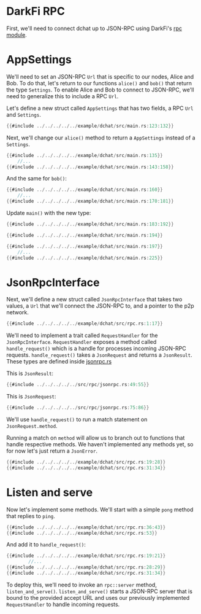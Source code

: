 # DarkFi RPC

First, we'll need to connect dchat up to JSON-RPC using DarkFi's [rpc
module](https://github.com/darkrenaissance/darkfi/tree/master/src/rpc).

# AppSettings 

We'll need to set an JSON-RPC `Url` that is specific to our nodes, Alice
and Bob. To do that, let's return to our functions `alice()` and `bob()`
that return the type `Settings`. To enable Alice and Bob to connect to
JSON-RPC, we'll need to generalize this to include a RPC `Url`.

Let's define a new struct called `AppSettings` that has two fields,
a RPC `Url` and `Settings`.

```rust
{{#include ../../../../../example/dchat/src/main.rs:123:132}}
```

Next, we'll change our `alice()` method to return a `AppSettings`
instead of a `Settings`.

```rust
{{#include ../../../../../example/dchat/src/main.rs:135}}
    //...
{{#include ../../../../../example/dchat/src/main.rs:143:158}}
```

And the same for `bob()`:

```rust
{{#include ../../../../../example/dchat/src/main.rs:160}}
    //...
{{#include ../../../../../example/dchat/src/main.rs:170:181}}
```

Update `main()` with the new type:

```rust
{{#include ../../../../../example/dchat/src/main.rs:183:192}}

{{#include ../../../../../example/dchat/src/main.rs:194}}

{{#include ../../../../../example/dchat/src/main.rs:197}}
    //...
{{#include ../../../../../example/dchat/src/main.rs:225}}
```

# JsonRpcInterface

Next, we'll define a new struct called `JsonRpcInterface` that takes
two values, a `Url` that we'll connect the JSON-RPC to, and a pointer
to the p2p network.

```rust
{{#include ../../../../../example/dchat/src/rpc.rs:1:17}}
```

We'll need to implement a trait called `RequestHandler` for
the `JsonRpcInterface`. `RequestHandler` exposes a method called
`handle_request()` which is a handle for processes incoming
JSON-RPC requests. `handle_request()` takes a `JsonRequest`
and returns a `JsonResult`. These types are defined inside
[jsonrpc.rs](https://github.com/darkrenaissance/darkfi/blob/master/src/rpc/jsonrpc.rs)

This is `JsonResult`:
```rust
{{#include ../../../../../src/rpc/jsonrpc.rs:49:55}}
```

This is `JsonRequest`:

```rust
{{#include ../../../../../src/rpc/jsonrpc.rs:75:86}}
```

We'll use `handle_request()` to run a match statement on
`JsonRequest.method`.

Running a match on `method` will allow us to branch out to functions
that handle respective methods.  We haven't implemented any methods yet,
so for now let's just return a `JsonError`.

```rust
{{#include ../../../../../example/dchat/src/rpc.rs:19:28}}
{{#include ../../../../../example/dchat/src/rpc.rs:31:34}}
```

# Listen and serve

Now let's implement some methods. We'll start with a simple `pong`
method that replies to `ping`.

```rust
{{#include ../../../../../example/dchat/src/rpc.rs:36:43}}
{{#include ../../../../../example/dchat/src/rpc.rs:53}}
```

And add it to `handle_request()`:

```rust
{{#include ../../../../../example/dchat/src/rpc.rs:19:21}}
        //...
{{#include ../../../../../example/dchat/src/rpc.rs:28:29}}
{{#include ../../../../../example/dchat/src/rpc.rs:31:34}}
```

To deploy this, we'll need to invoke an `rpc::server` method,
`listen_and_serve()`.  `listen_and_serve()` starts a JSON-RPC server that
is bound to the provided accept URL and uses our previously implemented
`RequestHandler` to handle incoming requests.

